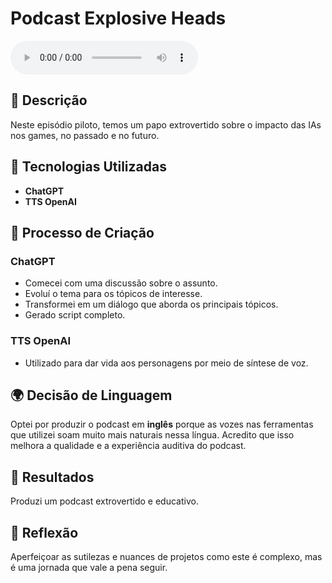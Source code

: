 # Podcast Explosive Heads 

<audio controls>
   <source src="https://drive.google.com/file/d/1jZi_o9BCXXoJW_YtuOf3QDL7ABipxbpF/view" type="audio/mpeg">
   Your browser does not support the audio element.
</audio>


## 📒 Descrição

Neste episódio piloto, temos um papo extrovertido sobre o impacto das IAs nos games, no passado e no futuro.

## 🤖 Tecnologias Utilizadas

- **ChatGPT**
- **TTS OpenAI**

## 🧐 Processo de Criação

### ChatGPT

- Comecei com uma discussão sobre o assunto.
- Evoluí o tema para os tópicos de interesse.
- Transformei em um diálogo que aborda os principais tópicos.
- Gerado script completo.

### TTS OpenAI

- Utilizado para dar vida aos personagens por meio de síntese de voz.

## 🌍 Decisão de Linguagem

Optei por produzir o podcast em **inglês** porque as vozes nas ferramentas que utilizei soam muito mais naturais nessa língua. Acredito que isso melhora a qualidade e a experiência auditiva do podcast.

## 🚀 Resultados

Produzi um podcast extrovertido e educativo.

## 💭 Reflexão

Aperfeiçoar as sutilezas e nuances de projetos como este é complexo, mas é uma jornada que vale a pena seguir.
